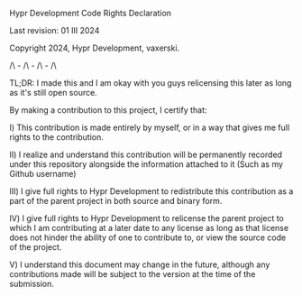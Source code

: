 Hypr Development Code Rights Declaration

Last revision: 01 III 2024

Copyright 2024, Hypr Development, vaxerski.

/\ - /\ - /\ - /\

TL;DR: I made this and I am okay with you guys relicensing this later as long as it's still open source.

By making a contribution to this project, I certify that:

 Ⅰ) This contribution is made entirely by myself, or in a way that
 gives me full rights to the contribution.

 Ⅱ) I realize and understand this contribution will be permanently recorded
 under this repository alongside the information attached to it (Such as my Github username)

 Ⅲ) I give full rights to Hypr Development to redistribute this contribution as a part of the parent project in both source and binary form.

 Ⅳ) I give full rights to Hypr Development to relicense the parent project to which I am contributing at a later date to any license as long as that license does not hinder the ability of one to contribute to, or view the source code of the project.

 Ⅴ) I understand this document may change in the future, although any contributions made will be subject to the version at the time of the submission.
